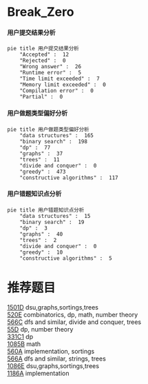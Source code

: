 # Break_Zero

<!-- tabs:start -->



#### **用户提交结果分析**

```mermaid
pie title 用户提交结果分析
    "Accepted" :  12
    "Rejected" :  0
    "Wrong answer" :  26
    "Runtime error" :  5
    "Time limit exceeded" :  7
    "Memory limit exceeded" :  0
    "Compilation error" :  0
    "Partial" :  0
```

#### **用户做题类型偏好分析**

```mermaid
pie title 用户做题类型偏好分析
    "data structures" :  165
    "binary search" :  198
    "dp" :  77
    "graphs" :  37
    "trees" :  11
    "divide and conquer" :  0
    "greedy" :  473
    "constructive algorithms" :  117
```
#### **用户错题知识点分析**

```mermaid
pie title 用户错题知识点分析
    "data structures" :  15
    "binary search" :  19
    "dp" :  3
    "graphs" :  40
    "trees" :  2
    "divide and conquer" :  0
    "greedy" :  10
    "constructive algorithms" :  5
```



<!-- tabs:end -->
# 推荐题目
[1501D](https://codeforces.com/contest/1501/problem/D)		dsu,graphs,sortings,trees		  
[520E](https://codeforces.com/contest/520/problem/E)		combinatorics,
                        dp,
                        math,
                        number theory		  
[566C](https://codeforces.com/contest/566/problem/C)		dfs and similar,
                        divide and conquer,
                        trees		  
[55D](https://codeforces.com/contest/55/problem/D)		dp,
                        number theory		  
[331C1](https://codeforces.com/contest/331C/problem/1)		dp		  
[1085B](https://codeforces.com/contest/1085/problem/B)		math		  
[560A](https://codeforces.com/contest/560/problem/A)		implementation,
                        sortings		  
[566A](https://codeforces.com/contest/566/problem/A)		dfs and similar,
                        strings,
                        trees		  
[1086E](https://codeforces.com/contest/1086/problem/E)		dsu,graphs,sortings,trees		  
[1186A](https://codeforces.com/contest/1186/problem/A)		implementation		  
